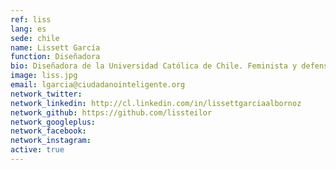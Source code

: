 ```yaml
---
ref: liss
lang: es
sede: chile
name: Lissett García
function: Diseñadora
bio: Diseñadora de la Universidad Católica de Chile. Feminista y defensora de la participación de niñas, niños y adolescentes.
image: liss.jpg
email: lgarcia@ciudadanointeligente.org
network_twitter:
network_linkedin: http://cl.linkedin.com/in/lissettgarciaalbornoz
network_github: https://github.com/lissteilor
network_googleplus:
network_facebook:
network_instagram:
active: true
---
```

